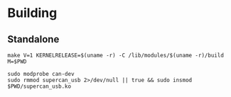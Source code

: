 # Building

## Standalone

```
make V=1 KERNELRELEASE=$(uname -r) -C /lib/modules/$(uname -r)/build M=$PWD

sudo modprobe can-dev
sudo rmmod supercan_usb 2>/dev/null || true && sudo insmod $PWD/supercan_usb.ko
```

